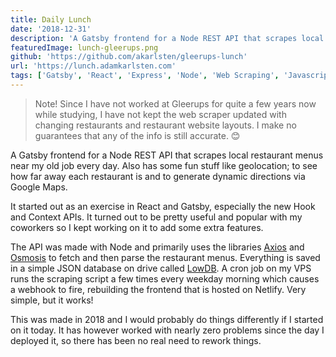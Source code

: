 ```yaml
---
title: Daily Lunch
date: '2018-12-31'
description: 'A Gatsby frontend for a Node REST API that scrapes local restaurant menus near my old job every day. Also has some fun stuff like geolocation!'
featuredImage: lunch-gleerups.png
github: 'https://github.com/akarlsten/gleerups-lunch'
url: 'https://lunch.adamkarlsten.com'
tags: ['Gatsby', 'React', 'Express', 'Node', 'Web Scraping', 'Javascript']
---
```


> Note! Since I have not worked at Gleerups for quite a few years now while studying, I have not kept the web scraper updated with changing restaurants and restaurant website layouts. I make no guarantees that any of the info is still accurate. 😊

A Gatsby frontend for a Node REST API that scrapes local restaurant menus near my old job every day. Also has some fun stuff like geolocation; to see how far away each restaurant is and to generate dynamic directions via Google Maps.

It started out as an exercise in React and Gatsby, especially the new Hook and Context APIs. It turned out to be pretty useful and popular with my coworkers so I kept working on it to add some extra features.

The API was made with Node and primarily uses the libraries [Axios](https://github.com/axios/axios) and [Osmosis](https://github.com/rchipka/node-osmosis) to fetch and then parse the restaurant menus. Everything is saved in a simple JSON database on drive called [LowDB](https://github.com/typicode/lowdb). A cron job on my VPS runs the scraping script a few times every weekday morning which causes a webhook to fire, rebuilding the frontend that is hosted on Netlify. Very simple, but it works!

This was made in 2018 and I would probably do things differently if I started on it today. It has however worked with nearly zero problems since the day I deployed it, so there has been no real need to rework things.
